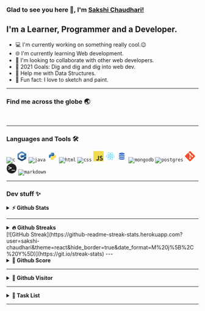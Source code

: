### Glad to see you here 👋, I'm [Sakshi Chaudhari!](https://github.com/sakshi-chaudhari/)

## I'm a Learner, Programmer and a Developer.

- 💻 I'm currently working on something really cool.😉
- 🌐 I'm currently learning Web development.
- 🤝 I'm looking to collaborate with other web developers.
- 🎯 2021 Goals: Dig and dig and dig into web dev.
- 🥺 Help me with Data Structures.
- 🎨 Fun fact: I love to sketch and paint.

---

### Find me across the globe 🌏

[<img align="left" alt="" width="24px" src="https://img.icons8.com/fluency/48/000000/gmail-new.png" />][gmail]
[<img align="left" alt="" width="24px" src="https://img.icons8.com/color/48/000000/linkedin.png" />][linkedin]
[<img align="left" alt="" width="24px" src="https://img.icons8.com/color-glass/48/000000/code.png" />][hackerrank]
[<img align="left" alt="" width="24px" src="https://img.icons8.com/fluency/48/000000/instagram-new.png" />][instagram]
[<img align="left" alt="" width="24px" src="https://img.icons8.com/color/48/000000/facebook-new.png" />][facebook]
[<img align="left" alt="" width="24px" src="https://img.icons8.com/fluency/48/000000/twitter.png" />][twitter]

<br />

---

[gmail]: sakshee1603@gmail.com
[instagram]: https://www.instagram.com/_sakshi_chaudhari_/
[linkedin]: https://www.linkedin.com/in/sakshi-chaudhari-b8585b192/
[facebook]: https://www.facebook.com/sakshi.chaudhari.1000/
[hackerrank]: https://www.hackerrank.com/sakshee1603
[twitter]: https://twitter.com/C_Sakshi_


### Languages and Tools 🛠

<code><img height="27" src="https://img.icons8.com/nolan/64/c.png" alt="c"></code>
<code><img height="27" src="https://raw.githubusercontent.com/github/explore/80688e429a7d4ef2fca1e82350fe8e3517d3494d/topics/cpp/cpp.png" alt="cpp"></code>
<code><img height="27" src="https://img.icons8.com/nolan/64/java-coffee-cup-logo.png" alt="java"></code>
<code><img height="27" src="https://raw.githubusercontent.com/github/explore/80688e429a7d4ef2fca1e82350fe8e3517d3494d/topics/python/python.png" alt="python"></code>
<code><img height="27" src="https://img.icons8.com/color/64/000000/html-5.png" alt="html"></code>
<code><img height="27" src="https://img.icons8.com/color/48/000000/css3.png" alt="css"></code>
<code><img height="27" src="https://raw.githubusercontent.com/github/explore/80688e429a7d4ef2fca1e82350fe8e3517d3494d/topics/javascript/javascript.png" alt="javascript"></code>
<code><img height="27" src="https://raw.githubusercontent.com/github/explore/80688e429a7d4ef2fca1e82350fe8e3517d3494d/topics/react/react.png" alt="react"></code>
<code><img height="27" src="https://raw.githubusercontent.com/github/explore/80688e429a7d4ef2fca1e82350fe8e3517d3494d/topics/sql/sql.png" alt="sql"></code>
<code><img height="27" src="https://encrypted-tbn0.gstatic.com/images?q=tbn%3AANd9GcSTTzPAw-55ssm1Im594xYZ9eRQu2JylrkYLg&usqp=CAU" alt="mongodb"></code>
<code><img height="27" src="https://img.icons8.com/color/48/000000/postgreesql.png" alt="postgres"></code>
<code><img height="27" src="https://raw.githubusercontent.com/devicons/devicon/master/icons/git/git-original.svg" alt="git"></code>
<code><img height="27" src="https://raw.githubusercontent.com/github/explore/80688e429a7d4ef2fca1e82350fe8e3517d3494d/topics/terminal/terminal.png" alt="terminal"></code>
<code><img height="27" src="https://img.icons8.com/nolan/64/markdown.png" alt="markdown"></code>

---

### Dev stuff ✨

<details>	
  <summary><b>⚡ Github Stats</b></summary>

  <br />
  <img height="180em" src="https://github-readme-stats.vercel.app/api?username=sakshi-chaudhari&show_icons=true&hide_border=true&&count_private=true&include_all_commits=true&theme=dark" />
  <img height="180em" src="https://github-readme-stats.vercel.app/api/top-langs/?username=sakshi-chaudhari&show_icons=true&hide_border=true&layout=compact&langs_count=8&theme=dark"/>
</details>

---

<details>	
  <summary><b>🔥 Github Streaks</b></summary>

  <br />
  <img height="180em" src="https://github-readme-streak-stats.herokuapp.com/?user=sakshi-chaudhari&hide_border=true&theme=react" />
</details>
[![GitHub Streak](https://github-readme-streak-stats.herokuapp.com?user=sakshi-chaudhari&theme=react&hide_border=true&date_format=M%20j%5B%2C%20Y%5D)](https://git.io/streak-stats)
---

<details>	
  <summary><b>💯 Github Score</b></summary>
  
  <br />
  <img height="27" src="https://img.shields.io/badge/dynamic/json?label=Gitwar%20Profile%20Score&style=for-the-badge&color=0088cc&logo=github&logoColor=white&query=score&url=http%3A%2F%2Fgitwar.herokuapp.com%2Fapi%2Fsakshi-chaudhari">
</details>

---

<details>	
  <summary><b>👀 Github Visitor</b></summary>
  <br />
  <img height="27" src="https://profile-counter.glitch.me/sakshi-chaudhari/count.svg">
  
</details>

---

<details>	
  <summary><b>📝 Task List</b></summary>

- [x] 2020 Goals
- [x] Data Structures
- [ ] Web Development
- [ ] React
</details>

---
